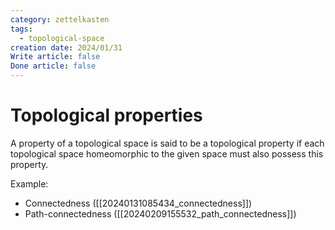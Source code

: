 ```yaml
---
category: zettelkasten
tags:
  - topological-space
creation date: 2024/01/31
Write article: false
Done article: false
---
```

# Topological properties

A property of a topological space is said to be a topological property if each topological space homeomorphic to the given space must also possess this property.

Example:
- Connectedness ([[20240131085434_connectedness]])
- Path-connectedness ([[20240209155532_path_connectedness]])



